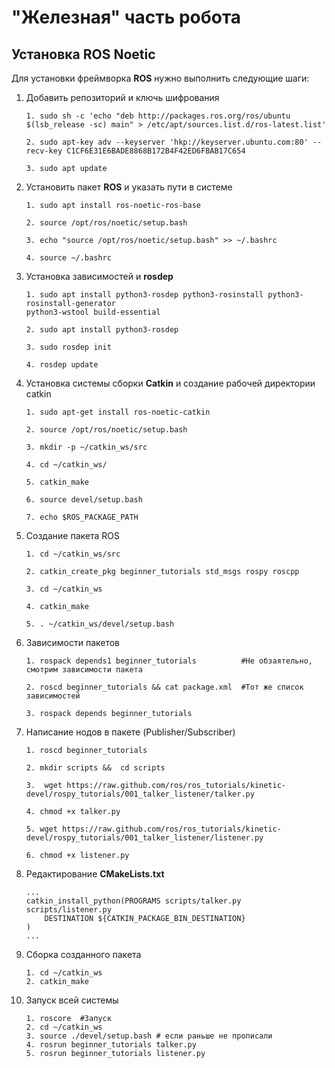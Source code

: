 # "Железная" часть робота 

## Установка ROS Noetic
Для установки фреймворка **ROS** нужно выполнить следующие шаги:

1. Добавить репозиторий и ключь шифрования
    ```
    1. sudo sh -c 'echo "deb http://packages.ros.org/ros/ubuntu $(lsb_release -sc) main" > /etc/apt/sources.list.d/ros-latest.list'

    2. sudo apt-key adv --keyserver 'hkp://keyserver.ubuntu.com:80' --recv-key C1CF6E31E6BADE8868B172B4F42ED6FBAB17C654

    3. sudo apt update
    ```
2.  Установить пакет **ROS** и указать пути в системе

    ```
    1. sudo apt install ros-noetic-ros-base
    
    2. source /opt/ros/noetic/setup.bash
    
    3. echo "source /opt/ros/noetic/setup.bash" >> ~/.bashrc
    
    4. source ~/.bashrc
    ```
3. Установка зависимостей и **rosdep** 
    ```
    1. sudo apt install python3-rosdep python3-rosinstall python3-rosinstall-generator 
    python3-wstool build-essential
    
    2. sudo apt install python3-rosdep
    
    3. sudo rosdep init
    
    4. rosdep update
    ```
4. Установка системы сборки **Сatkin** и создание рабочей директории catkin
    ```
    1. sudo apt-get install ros-noetic-catkin

    2. source /opt/ros/noetic/setup.bash
    
    3. mkdir -p ~/catkin_ws/src
    
    4. cd ~/catkin_ws/
    
    5. catkin_make
    
    6. source devel/setup.bash
    
    7. echo $ROS_PACKAGE_PATH
    ```
5. Создание пакета ROS
    ```
    1. cd ~/catkin_ws/src
    
    2. catkin_create_pkg beginner_tutorials std_msgs rospy roscpp
    
    3. cd ~/catkin_ws
    
    4. catkin_make
    
    5. . ~/catkin_ws/devel/setup.bash
    ```

6. Зависимости пакетов
    ```
    1. rospack depends1 beginner_tutorials          #Не обзаятельно, смотрим зависимости пакета
    
    2. roscd beginner_tutorials && cat package.xml  #Тот же список зависимостей
    
    3. rospack depends beginner_tutorials
    ```
7. Написание нодов в пакете (Publisher/Subscriber)
    ```
    1. roscd beginner_tutorials

    2. mkdir scripts &&  cd scripts
    
    3.  wget https://raw.github.com/ros/ros_tutorials/kinetic-devel/rospy_tutorials/001_talker_listener/talker.py
    
    4. chmod +x talker.py

    5. wget https://raw.github.com/ros/ros_tutorials/kinetic-devel/rospy_tutorials/001_talker_listener/listener.py

    6. chmod +x listener.py
    ```
8. Редактирование **CMakeLists.txt**
    ```
    ...
    catkin_install_python(PROGRAMS scripts/talker.py scripts/listener.py
        DESTINATION ${CATKIN_PACKAGE_BIN_DESTINATION}
    )
    ...
    ```
9. Сборка созданного пакета 
    ```
    1. cd ~/catkin_ws
    2. catkin_make
    ```
10. Запуск всей системы
    ```
    1. roscore  #Запуск 
    2. cd ~/catkin_ws
    3. source ./devel/setup.bash # если раньше не прописали
    4. rosrun beginner_tutorials talker.py   
    5. rosrun beginner_tutorials listener.py 
    ```